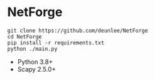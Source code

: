 # NetForge

```
git clone https://github.com/deunlee/NetForge
cd NetForge
pip install -r requirements.txt
python ./main.py
```

- Python 3.8+
- Scapy 2.5.0+

